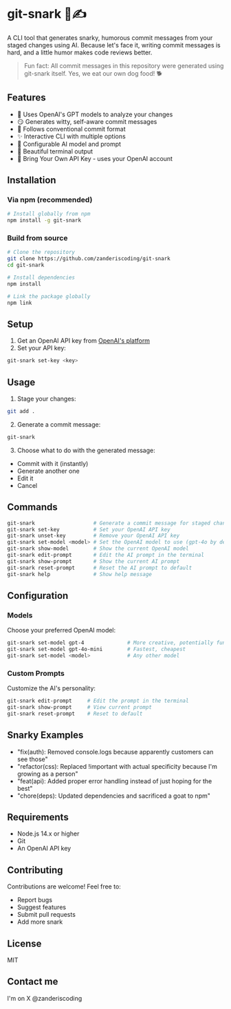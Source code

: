 # git-snark 🤖✍️

A CLI tool that generates snarky, humorous commit messages from your staged changes using AI. Because let's face it, writing commit messages is hard, and a little humor makes code reviews better.

> Fun fact: All commit messages in this repository were generated using git-snark itself. Yes, we eat our own dog food! 🐕

## Features

- 🤖 Uses OpenAI's GPT models to analyze your changes
- 😏 Generates witty, self-aware commit messages
- 🎯 Follows conventional commit format
- ✨ Interactive CLI with multiple options
- 🔧 Configurable AI model and prompt
- 🎨 Beautiful terminal output
- 🔑 Bring Your Own API Key - uses your OpenAI account

## Installation

### Via npm (recommended)

```bash
# Install globally from npm
npm install -g git-snark
```

### Build from source

```bash
# Clone the repository
git clone https://github.com/zanderiscoding/git-snark
cd git-snark

# Install dependencies
npm install

# Link the package globally
npm link
```

## Setup

1. Get an OpenAI API key from [OpenAI's platform](https://platform.openai.com/api-keys)
2. Set your API key:
```bash
git-snark set-key <key>
```

## Usage

1. Stage your changes:
```bash
git add .
```

2. Generate a commit message:
```bash
git-snark
```

3. Choose what to do with the generated message:
- Commit with it (instantly)
- Generate another one
- Edit it
- Cancel

## Commands

```bash
git-snark                   # Generate a commit message for staged changes
git-snark set-key           # Set your OpenAI API key
git-snark unset-key         # Remove your OpenAI API key
git-snark set-model <model> # Set the OpenAI model to use (gpt-4o by default)
git-snark show-model        # Show the current OpenAI model
git-snark edit-prompt       # Edit the AI prompt in the terminal
git-snark show-prompt       # Show the current AI prompt
git-snark reset-prompt      # Reset the AI prompt to default
git-snark help              # Show help message
```

## Configuration

### Models
Choose your preferred OpenAI model:
```bash
git-snark set-model gpt-4              # More creative, potentially funnier (default)
git-snark set-model gpt-4o-mini        # Fastest, cheapest
git-snark set-model <model>            # Any other model
```

### Custom Prompts
Customize the AI's personality:
```bash
git-snark edit-prompt     # Edit the prompt in the terminal
git-snark show-prompt     # View current prompt
git-snark reset-prompt    # Reset to default
```

## Snarky Examples

- "fix(auth): Removed console.logs because apparently customers can see those"
- "refactor(css): Replaced !important with actual specificity because I'm growing as a person"
- "feat(api): Added proper error handling instead of just hoping for the best"
- "chore(deps): Updated dependencies and sacrificed a goat to npm"

## Requirements

- Node.js 14.x or higher
- Git
- An OpenAI API key

## Contributing

Contributions are welcome! Feel free to:
- Report bugs
- Suggest features
- Submit pull requests
- Add more snark

## License

MIT

## Contact me
I'm on X @zanderiscoding
